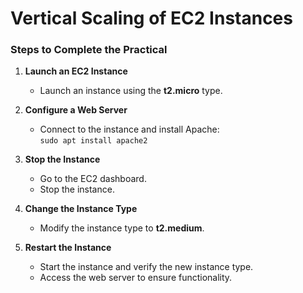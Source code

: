 # Vertical Scaling of EC2 Instances

### Steps to Complete the Practical

1. **Launch an EC2 Instance**  
   - Launch an instance using the **t2.micro** type.

2. **Configure a Web Server**  
   - Connect to the instance and install Apache:  
     `sudo apt install apache2`

3. **Stop the Instance**  
   - Go to the EC2 dashboard.
   - Stop the instance.

4. **Change the Instance Type**  
   - Modify the instance type to **t2.medium**.

5. **Restart the Instance**  
   - Start the instance and verify the new instance type.
   - Access the web server to ensure functionality.
